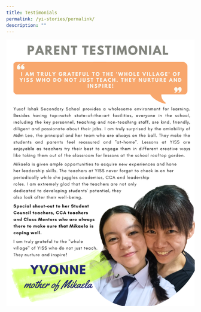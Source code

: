 ```yaml
---
title: Testimonials
permalink: /yi-stories/permalink/
description: ""
---
```

![](/images/parent1.png)